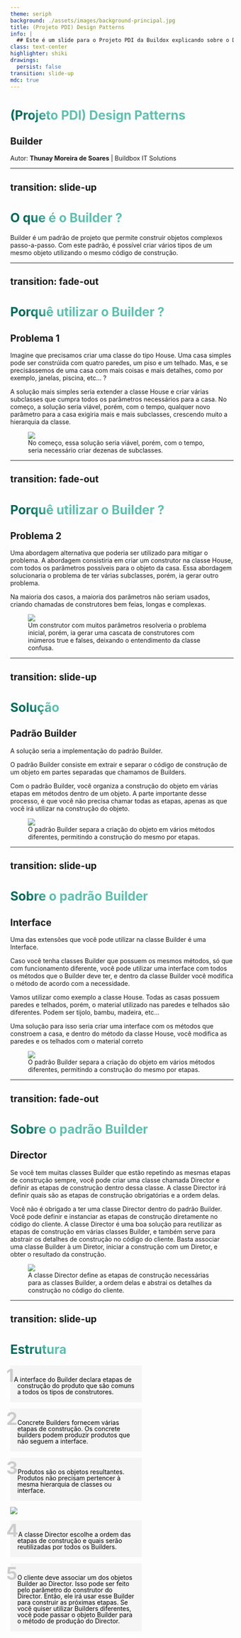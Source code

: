 ```yaml
---
theme: seriph
background: ./assets/images/background-principal.jpg
title: (Projeto PDI) Design Patterns
info: |
  ## Este é um slide para o Projeto PDI da Buildox explicando sobre o Design Pattern chamado Builder.
class: text-center
highlighter: shiki
drawings:
  persist: false
transition: slide-up
mdc: true
---
```


# (Projeto PDI) Design Patterns

<div>
  <h2 class="text-black">Builder</h2>
</div>

<div class="abs-br m-6 flex gap-2 text-black bg-[#9ca3af80] p-2">
  <div>
    Autor: <strong>Thunay Moreira de Soares</strong> | Buildbox IT Solutions
  </div>
</div>

<style>
  h1 {
    color: black !important;
  }

  .slidev-layout {
    background-image: url(./assets/images/background-principal.jpg) !important;
  }
</style>

---
transition: slide-up
---

# O que é o Builder ? 

<div class="flex">
  <div class="w-1/2">
    <p>Builder é um padrão de projeto que permite construir objetos complexos passo-a-passo. Com este padrão, é possível criar vários tipos de um mesmo objeto utilizando o mesmo código de construção.</p>
  </div>
</div>

<style>
h1 {
  background-color: #2B90B6;
  background-image: linear-gradient(45deg, #00695a 10%, #5fc0b1 20%);
  background-size: 100%;
  -webkit-background-clip: text;
  -moz-background-clip: text;
  -webkit-text-fill-color: transparent;
  -moz-text-fill-color: transparent;
}

  .slidev-layout {
    background-image: url(./assets/images/background-secundario.jpg) !important;
    background-size: cover;
    background-repeat: no-repeat;

    display: flex;
    flex-direction: column;
    justify-content: center;
  }
</style>

---
transition: fade-out
---

# Porquê utilizar o Builder ?

<div>
  <h2>Problema 1</h2>
  <div class="flex gap-8">
    <div class="w-1/2 text-sm">
      <p>Imagine que precisamos criar uma classe do tipo House. Uma casa simples pode ser constrúida com quatro paredes, um piso e um telhado. Mas, e se precisássemos de uma casa com mais coisas e mais detalhes, como por exemplo, janelas, piscina, etc... ?</p>
      <p>A solução mais simples seria extender a classe House e criar várias subclasses que cumpra todos os parâmetros necessários para a casa. No começo, a solução seria viável, porém, com o tempo, qualquer novo parâmetro para a casa exigiria mais e mais subclasses, crescendo muito a hierarquia da classe.</p>
    </div>
    <div>
    <figure>
      <img src="https://refactoring.guru/images/patterns/diagrams/builder/problem1.png?id=11e715c5c97811f848c48e0f399bb05e"><figcaption class="text-xs text-gray">No começo, essa solução seria viável, porém, com o tempo, seria necessário criar dezenas de subclasses.</figcaption>
    </figure>
    </div>
  </div>
</div>

<style>
  h1 {
    background-color: #2B90B6;
    background-image: linear-gradient(45deg, #00695a 10%, #5fc0b1 20%);
    background-size: 100%;
    -webkit-background-clip: text;
    -moz-background-clip: text;
    -webkit-text-fill-color: transparent;
    -moz-text-fill-color: transparent;
  }
  .slidev-layout {
    background-image: url(./assets/images/background-secundario.jpg) !important;
  }
</style>
---
transition: fade-out
---

# Porquê utilizar o Builder ?

<div>
  <h2>Problema 2</h2>
  <div class="flex gap-8">
    <div class="w-4/5 text-sm">
      <p>Uma abordagem alternativa que poderia ser utilizado para mitigar o problema. A abordagem consistiria em criar um construtor na classe House, com todos os parâmetros possíveis para o objeto da casa. Essa abordagem solucionaria o problema de ter várias subclasses, porém, ia gerar outro problema.</p>
      <p>Na maioria dos casos, a maioria dos parâmetros não seriam usados, criando chamadas de construtores bem feias, longas e complexas.</p>
    </div>
    <div>
    <figure>
      <img src="https://refactoring.guru/images/patterns/diagrams/builder/problem2.png?id=2e91039b6c7d2d2df6ee519983a3b036"><figcaption class="text-xs text-gray">Um construtor com muitos parâmetros resolveria o problema inicial, porém, ia gerar uma cascata de construtores com inúmeros true e falses, deixando o entendimento da classe confusa.</figcaption>
    </figure>
    </div>
  </div>
</div>

<style>
  h1 {
    background-color: #2B90B6;
    background-image: linear-gradient(45deg, #00695a 10%, #5fc0b1 20%);
    background-size: 100%;
    -webkit-background-clip: text;
    -moz-background-clip: text;
    -webkit-text-fill-color: transparent;
    -moz-text-fill-color: transparent;
  }
  .slidev-layout {
    background-image: url(./assets/images/background-secundario.jpg) !important;
  }
</style>

---
transition: slide-up
---

# Solução

<div>
  <h2>Padrão Builder</h2>
  <div class="flex gap-8">
    <div class="w-4/5 text-sm">
      <p>A solução seria a implementação do padrão Builder.</p>
      <p>O padrão Builder consiste em extrair e separar o código de construção de um objeto em partes separadas que chamamos de Builders.</p>
      <p>Com o padrão Builder, você organiza a construção do objeto em várias etapas em métodos dentro de um objeto. A parte importante desse processo, é que você não precisa chamar todas as etapas, apenas as que você irá utilizar na construção do objeto.</p>
    </div>
    <div>
    <figure>
      <img src="https://refactoring.guru/images/patterns/diagrams/builder/solution1.png?id=8ce82137f8935998de802cae59e00e11"><figcaption class="text-xs text-gray">O padrão Builder separa a criação do objeto em vários métodos diferentes, permitindo a construção do mesmo por etapas.</figcaption>
    </figure>
    </div>
  </div>
</div>

<style>
  h1 {
    background-color: #2B90B6;
    background-image: linear-gradient(45deg, #00695a 10%, #5fc0b1 20%);
    background-size: 100%;
    -webkit-background-clip: text;
    -moz-background-clip: text;
    -webkit-text-fill-color: transparent;
    -moz-text-fill-color: transparent;
  }
  .slidev-layout {
    background-image: url(./assets/images/background-secundario.jpg) !important;
  }
</style>

---
transition: slide-up
---

# Sobre o padrão Builder

<div>
  <h2>Interface</h2>
  <div class="flex gap-8">
    <div class="w-4/5 text-sm">
      <p>Uma das extensões que você pode utilizar na classe Builder é uma Interface.</p><p>Caso você tenha classes Builder que possuem os mesmos métodos, só que com funcionamento diferente, você pode utilizar uma interface com todos os métodos que o Builder deve ter, e dentro da classe Builder você modifica o método de acordo com a necessidade.</p><p>Vamos utilizar como exemplo a classe House. Todas as casas possuem paredes e telhados, porém, o material utilizado nas paredes e telhados são diferentes. Podem ser tijolo, bambu, madeira, etc...</p><p>Uma solução para isso seria criar uma interface com os métodos que constroem a casa, e dentro do método da classe House, você modifica as paredes e os telhados com o material correto</p>
    </div>
    <div>
    <figure><img src="https://refactoring.guru/images/patterns/content/builder/builder-comic-1-en.png?id=605a699e1cb1241162db0530c7c1af4c"><figcaption class="text-xs text-gray">O padrão Builder separa a criação do objeto em vários métodos diferentes, permitindo a construção do mesmo por etapas.</figcaption></figure>
    </div>
  </div>
</div>

<style>
  h1 {
    background-color: #2B90B6;
    background-image: linear-gradient(45deg, #00695a 10%, #5fc0b1 20%);
    background-size: 100%;
    -webkit-background-clip: text;
    -moz-background-clip: text;
    -webkit-text-fill-color: transparent;
    -moz-text-fill-color: transparent;
  }
  .slidev-layout {
    background-image: url(./assets/images/background-secundario.jpg) !important;
  }
</style>

---
transition: fade-out
---

# Sobre o padrão Builder

<div>
  <h2>Director</h2>
  <div class="flex gap-8">
    <div class="w-4/5 text-sm">
      <p>Se você tem muitas classes Builder que estão repetindo as mesmas etapas de construção sempre, você pode criar uma classe chamada Director e definir as etapas de construção dentro dessa classe. A classe Director irá definir quais são as etapas de construção obrigatórias e a ordem delas.</p>
      <p>Você não é obrigado a ter uma classe Director dentro do padrão Builder. Você pode definir e instanciar as etapas de construção diretamente no código do cliente. A classe Director é uma boa solução para reutilizar as etapas de construção em várias classes Builder, e também serve para abstrair os detalhes de construção no código do cliente. Basta associar uma classe Builder à um Diretor, iniciar a construção com um Diretor, e obter o resultado da construção.</p>
    </div>
    <div>
    <figure><img src="https://refactoring.guru/images/patterns/content/builder/builder-comic-2-en.png?id=e19ff53e1494c06178476e2b8c068ec8"><figcaption class="text-xs text-gray">A classe Director define as etapas de construção necessárias para as classes Builder, a ordem delas e abstrai os detalhes da construção no código do cliente.</figcaption></figure>
    </div>
  </div>
</div>

<style>
  h1 {
    background-color: #2B90B6;
    background-image: linear-gradient(45deg, #00695a 10%, #5fc0b1 20%);
    background-size: 100%;
    -webkit-background-clip: text;
    -moz-background-clip: text;
    -webkit-text-fill-color: transparent;
    -moz-text-fill-color: transparent;
  }
  .slidev-layout {
    background-image: url(./assets/images/background-secundario.jpg) !important;
  }
</style>

---
transition: slide-up
---

# Estrutura

<div class="relative flex justify-center">
  <p class="box absolute left-0 text-xs"><strong>1</strong>A interface do Builder declara etapas de construção do produto que são comuns a todos os tipos de construtores.</p>
  <p class="box absolute left-0 top-32 text-xs"><strong>2</strong>Concrete Builders fornecem várias etapas de construção. Os concrete builders podem produzir produtos que não seguem a interface.</p>
  <p class="box absolute left-0 top-64 text-xs"><strong>3</strong>Produtos são os objetos resultantes. Produtos não precisam pertencer à mesma hierarquia de classes ou interface.</p>
  <img class="h-[450px]" src="https://refactoring.guru/images/patterns/diagrams/builder/structure.png?id=fe9e23559923ea0657aa5fe75efef333">
  <p class="box absolute right-0 text-xs"><strong>4</strong>A classe Director escolhe a ordem das etapas de construção e quais serão reutilizadas por todos os Builders.</p>
  <p class="box absolute right-0 top-32 text-xs"><strong>5</strong>O cliente deve associar um dos objetos Builder ao Director. Isso pode ser feito pelo parâmetro do construtor do Director. Então, ele irá usar esse Builder para construir as próximas etapas. Se você quiser utilizar Builders diferentes, você pode passar o objeto Builder para o método de produção do Director.</p>
</div>

<style>
  .box {
    padding: 1rem;
    max-width: 30ch;
    background-color: #f5f5f5;
    color: black;
    line-height: 14px;
  }

  .box strong {
    margin-left: -25px;
    
    font-size: 40px;
    color: #ccc;
  }
</style>